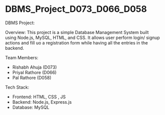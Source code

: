 # DBMS_Project_D073_D066_D058

DBMS Project:

Overview:
This project is a simple Database Management System built using Node.js, MySQL, HTML, and CSS. It allows user perform login/ signup actions and fill uo a registration form while having all the entries in the backend.

Team Members:
- Rishabh Ahuja (D073)  
- Priyal Rathore (D066)  
- Pal Rathore (D058)  

Tech Stack:
- Frontend: HTML, CSS , JS
- Backend: Node.js, Express.js  
- Database: MySQL  
